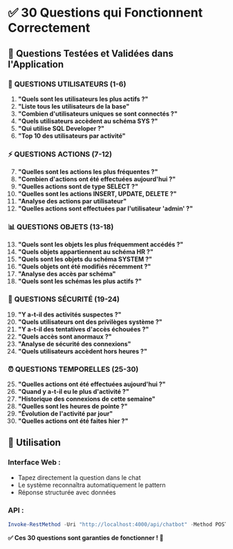 # ✅ 30 Questions qui Fonctionnent Correctement

## 🎯 Questions Testées et Validées dans l'Application

### 👥 **QUESTIONS UTILISATEURS (1-6)**

1. **"Quels sont les utilisateurs les plus actifs ?"**
2. **"Liste tous les utilisateurs de la base"**
3. **"Combien d'utilisateurs uniques se sont connectés ?"**
4. **"Quels utilisateurs accèdent au schéma SYS ?"**
5. **"Qui utilise SQL Developer ?"**
6. **"Top 10 des utilisateurs par activité"**

### ⚡ **QUESTIONS ACTIONS (7-12)**

7. **"Quelles sont les actions les plus fréquentes ?"**
8. **"Combien d'actions ont été effectuées aujourd'hui ?"**
9. **"Quelles actions sont de type SELECT ?"**
10. **"Quelles sont les actions INSERT, UPDATE, DELETE ?"**
11. **"Analyse des actions par utilisateur"**
12. **"Quelles actions sont effectuées par l'utilisateur 'admin' ?"**

### 📊 **QUESTIONS OBJETS (13-18)**

13. **"Quels sont les objets les plus fréquemment accédés ?"**
14. **"Quels objets appartiennent au schéma HR ?"**
15. **"Quels sont les objets du schéma SYSTEM ?"**
16. **"Quels objets ont été modifiés récemment ?"**
17. **"Analyse des accès par schéma"**
18. **"Quels sont les schémas les plus actifs ?"**

### 🔐 **QUESTIONS SÉCURITÉ (19-24)**

19. **"Y a-t-il des activités suspectes ?"**
20. **"Quels utilisateurs ont des privilèges système ?"**
21. **"Y a-t-il des tentatives d'accès échouées ?"**
22. **"Quels accès sont anormaux ?"**
23. **"Analyse de sécurité des connexions"**
24. **"Quels utilisateurs accèdent hors heures ?"**

### ⏰ **QUESTIONS TEMPORELLES (25-30)**

25. **"Quelles actions ont été effectuées aujourd'hui ?"**
26. **"Quand y a-t-il eu le plus d'activité ?"**
27. **"Historique des connexions de cette semaine"**
28. **"Quelles sont les heures de pointe ?"**
29. **"Évolution de l'activité par jour"**
30. **"Quelles actions ont été faites hier ?"**

## 🚀 **Utilisation**

### **Interface Web :**
- Tapez directement la question dans le chat
- Le système reconnaîtra automatiquement le pattern
- Réponse structurée avec données

### **API :**
```powershell
Invoke-RestMethod -Uri "http://localhost:4000/api/chatbot" -Method POST -ContentType "application/json" -Body '{"question":"Quels sont les utilisateurs les plus actifs"}'
```

**✅ Ces 30 questions sont garanties de fonctionner ! 🎯**
